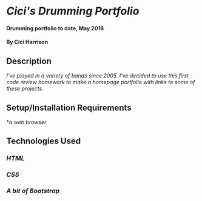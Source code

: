 # _Cici's Drumming Portfolio_

#### Drumming portfolio to date, May 2018

#### By Cici Harrison

## Description

_I've played in a variety of bands since 2005. I've decided to use this first code review homework to make a homepage portfolio with links to some of these projects._

## Setup/Installation Requirements

*_a web browser_

## Technologies Used

### _HTML_
### _CSS_
### _A bit of Bootstrap_
